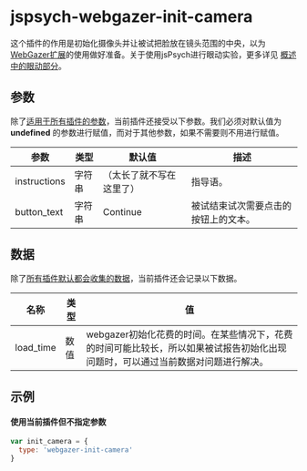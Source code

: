 # jspsych-webgazer-init-camera

这个插件的作用是初始化摄像头并让被试把脸放在镜头范围的中央，以为[WebGazer扩展](/extensions/jspsych-ext-webgazer.html)的使用做好准备。关于使用jsPsych进行眼动实验，更多详见 [概述中的眼动部分](/overview/eye-tracking.html)。

## 参数

除了[适用于所有插件的参数](/overview/plugins.html#parameters-available-in-all-plugins)，当前插件还接受以下参数。我们必须对默认值为 **undefined** 的参数进行赋值，而对于其他参数，如果不需要则不用进行赋值。

参数 | 类型 | 默认值 | 描述 
----------|------|---------------|------------
instructions | 字符串 | （太长了就不写在这里了） | 指导语。 
button_text | 字符串 | Continue | 被试结束试次需要点击的按钮上的文本。 

## 数据

除了[所有插件默认都会收集的数据](/overview/plugins.html#data-collected-by-all-plugins)，当前插件还会记录以下数据。

名称 | 类型 | 值 
-----|------|------
load_time | 数值 | webgazer初始化花费的时间。在某些情况下，花费的时间可能比较长，所以如果被试报告初始化出现问题时，可以通过当前数据对问题进行解决。 

## 示例

#### 使用当前插件但不指定参数

```javascript
var init_camera = {
  type: 'webgazer-init-camera'
}
```
